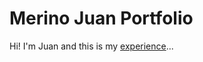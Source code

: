 # Merino Juan Portfolio

Hi! I'm Juan and this is my [experience](https://merinojuan.github.io/portfolio/)...
